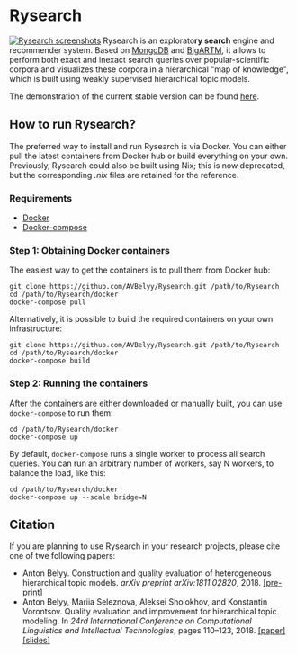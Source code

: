 # Rysearch
[![Rysearch screenshots](https://s3.eu-central-1.amazonaws.com/rysearch/rysearch-github-header.jpg)](http://rysearch.space/)
Rysearch is an explorato**ry search** engine and recommender system. Based on [MongoDB](https://www.mongodb.com/) and [BigARTM](http://bigartm.org), it allows to perform both exact and inexact search queries over popular-scientific corpora and visualizes these corpora in a hierarchical "map of knowledge", which is built using weakly supervised hierarchical topic models.

The demonstration of the current stable version can be found [here](http://rysearch.space/).

## How to run Rysearch?
The preferred way to install and run Rysearch is via Docker. You can either pull the latest containers from Docker hub or build everything on your own. Previously, Rysearch could also be built using Nix; this is now deprecated, but the corresponding *.nix* files are retained for the reference.

### Requirements
* [Docker](https://www.docker.com/products/docker-desktop)
* [Docker-compose](https://github.com/docker/compose/releases)

### Step 1: Obtaining Docker containers

The easiest way to get the containers is to pull them from Docker hub:
```
git clone https://github.com/AVBelyy/Rysearch.git /path/to/Rysearch
cd /path/to/Rysearch/docker
docker-compose pull
```

Alternatively, it is possible to build the required containers on your own infrastructure:
```
git clone https://github.com/AVBelyy/Rysearch.git /path/to/Rysearch
cd /path/to/Rysearch/docker
docker-compose build
```

### Step 2: Running the containers

After the containers are either downloaded or manually built, you can use `docker-compose` to run them:
```
cd /path/to/Rysearch/docker
docker-compose up
```

By default, `docker-compose` runs a single worker to process all search queries. You can run an arbitrary number of workers, say N workers, to balance the load, like this:
```
cd /path/to/Rysearch/docker
docker-compose up --scale bridge=N
```

## Citation
If you are planning to use Rysearch in your research projects, please cite one of twe following papers:
* Anton Belyy. Construction and quality evaluation of heterogeneous hierarchical topic models. *arXiv preprint arXiv:1811.02820*, 2018. [[pre-print]](https://arxiv.org/abs/1811.02820)
* Anton Belyy, Mariia Seleznova, Aleksei Sholokhov, and Konstantin Vorontsov. Quality evaluation and improvement for hierarchical topic modeling. In *24rd International Conference on Computational Linguistics and Intellectual Technologies*, pages 110–123, 2018. [[paper]](http://www.dialog-21.ru/media/4562/belyyavplusetal.pdf) [[slides]](http://www.dialog-21.ru/media/4352/belyy_seleznova.pdf)

